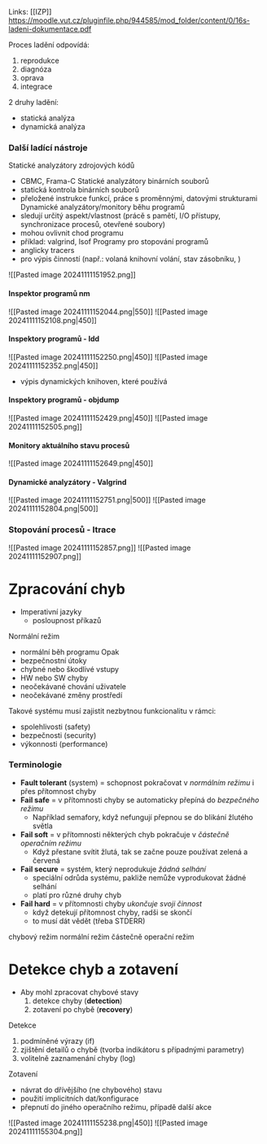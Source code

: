 Links: [[IZP]]
https://moodle.vut.cz/pluginfile.php/944585/mod_folder/content/0/16s-ladeni-dokumentace.pdf

Proces ladění odpovídá:
1. reprodukce
2. diagnóza
3. oprava
4. integrace

2 druhy ladění:
- statická analýza
- dynamická analýza

### Další ladící nástroje
Statické analyzátory zdrojových kódů
- CBMC, Frama-C
Statické analyzátory binárních souborů
- statická kontrola binárních souborů
- přeložené instrukce funkcí, práce s proměnnými, datovými strukturami
Dynamické analyzátory/monitory běhu programů
- sledují určitý aspekt/vlastnost (prácě s pamětí, I/O přístupy, synchronizace procesů, otevřené soubory)
- mohou ovlivnit chod programu
- příklad: valgrind, lsof
Programy pro stopování programů
- anglicky tracers
- pro výpis činností (např.: volaná knihovní volání, stav zásobníku, )

![[Pasted image 20241111151952.png]]

#### Inspektor programů nm
![[Pasted image 20241111152044.png|550]]
![[Pasted image 20241111152108.png|450]]

#### Inspektory programů - ldd
![[Pasted image 20241111152250.png|450]]
![[Pasted image 20241111152352.png|450]]
- výpis dynamických knihoven, které používá


#### Inspektory programů - objdump
![[Pasted image 20241111152429.png|450]]
![[Pasted image 20241111152505.png]]

#### Monitory aktuálního stavu procesů
![[Pasted image 20241111152649.png|450]]

#### Dynamické analyzátory - Valgrind
![[Pasted image 20241111152751.png|500]]
![[Pasted image 20241111152804.png|500]]

### Stopování procesů - ltrace
![[Pasted image 20241111152857.png]]
![[Pasted image 20241111152907.png]]


# Zpracování chyb
- Imperativní jazyky
	- posloupnost příkazů

Normální režim
- normální běh programu
Opak
- bezpečnostní útoky
- chybné nebo škodlivé vstupy
- HW nebo SW chyby
- neočekávané chování uživatele
- neočekávané změny prostředí

Takové systému musí zajistit nezbytnou funkcionalitu v rámci:
- spolehlivosti (safety)
- bezpečnosti (security)
- výkonnosti (performance)

### Terminologie
- **Fault tolerant** (system) = schopnost pokračovat v *normálním režimu* i přes přítomnost chyby
- **Fail safe** = v přítomnosti chyby se automaticky přepíná do *bezpečného režimu*
	- Například semafory, když nefungují přepnou se do blikání žlutého světla
- **Fail soft** = v přítomnosti některých chyb pokračuje v *částečně operačním režimu*
	- Když přestane svítit žlutá, tak se začne pouze používat zelená a červená
- **Fail secure** = systém, který neprodukuje *žádná selhání*
	- speciální odrůda systému, pakliže nemůže vyprodukovat žádné selhání
	- platí pro různé druhy chyb
- **Fail hard** = v přítomnosti chyby *ukončuje svoji činnost*
	- když detekují přítomnost chyby, radši se skončí
	- to musí dát vědět (třeba STDERR)

chybový režim
normální režim
částečně operační režim

# Detekce chyb a zotavení
- Aby mohl zpracovat chybové stavy
	1. detekce chyby (**detection**)
	2. zotavení po chybě (**recovery**)

Detekce
1. podmíněné výrazy (if)
2. zjištění detailů o chybě (tvorba indikátoru s případnými parametry)
3. volitelně zaznamenání chyby (log)

Zotavení
- návrat do dřívějšího (ne chybového) stavu
- použití implicitních dat/konfigurace
- přepnutí do jiného operačního režimu, případě další akce

![[Pasted image 20241111155238.png|450]]
![[Pasted image 20241111155304.png]]